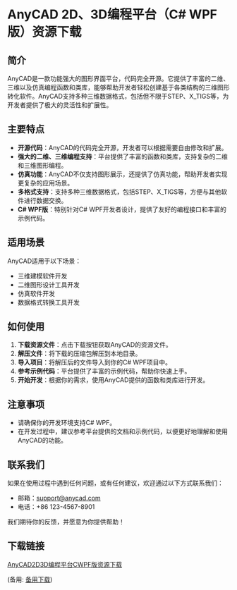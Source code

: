 # AnyCAD 2D、3D编程平台（C# WPF版）资源下载

## 简介

AnyCAD是一款功能强大的图形界面平台，代码完全开源。它提供了丰富的二维、三维以及仿真编程函数和类库，能够帮助开发者轻松创建基于各类结构的三维图形转化软件。AnyCAD支持多种三维数据格式，包括但不限于STEP、X_TIGS等，为开发者提供了极大的灵活性和扩展性。

## 主要特点

- **开源代码**：AnyCAD的代码完全开源，开发者可以根据需要自由修改和扩展。
- **强大的二维、三维编程支持**：平台提供了丰富的函数和类库，支持复杂的二维和三维图形编程。
- **仿真功能**：AnyCAD不仅支持图形展示，还提供了仿真功能，帮助开发者实现更复杂的应用场景。
- **多格式支持**：支持多种三维数据格式，包括STEP、X_TIGS等，方便与其他软件进行数据交换。
- **C# WPF版**：特别针对C# WPF开发者设计，提供了友好的编程接口和丰富的示例代码。

## 适用场景

AnyCAD适用于以下场景：

- 三维建模软件开发
- 二维图形设计工具开发
- 仿真软件开发
- 数据格式转换工具开发

## 如何使用

1. **下载资源文件**：点击下载按钮获取AnyCAD的资源文件。
2. **解压文件**：将下载的压缩包解压到本地目录。
3. **导入项目**：将解压后的文件导入到你的C# WPF项目中。
4. **参考示例代码**：平台提供了丰富的示例代码，帮助你快速上手。
5. **开始开发**：根据你的需求，使用AnyCAD提供的函数和类库进行开发。

## 注意事项

- 请确保你的开发环境支持C# WPF。
- 在开发过程中，建议参考平台提供的文档和示例代码，以便更好地理解和使用AnyCAD的功能。

## 联系我们

如果在使用过程中遇到任何问题，或有任何建议，欢迎通过以下方式联系我们：

- 邮箱：support@anycad.com
- 电话：+86 123-4567-8901

我们期待你的反馈，并愿意为你提供帮助！

## 下载链接
[AnyCAD2D3D编程平台CWPF版资源下载](https://pan.quark.cn/s/d614e5185352) 

(备用: [备用下载](https://pan.baidu.com/s/15kv6AxGIFOJGDG4taKu9Hg?pwd=1234))
